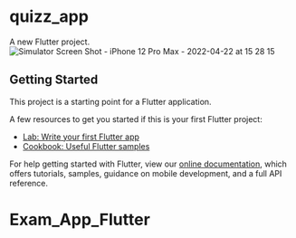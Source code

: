 # quizz_app

A new Flutter project.
![Simulator Screen Shot - iPhone 12 Pro Max - 2022-04-22 at 15 28 15](https://user-images.githubusercontent.com/54454223/164714772-21a9dbe5-d312-47f0-a8f6-0b85fe942f1a.png)


## Getting Started

This project is a starting point for a Flutter application.

A few resources to get you started if this is your first Flutter project:

- [Lab: Write your first Flutter app](https://flutter.dev/docs/get-started/codelab)
- [Cookbook: Useful Flutter samples](https://flutter.dev/docs/cookbook)

For help getting started with Flutter, view our
[online documentation](https://flutter.dev/docs), which offers tutorials,
samples, guidance on mobile development, and a full API reference.
# Exam_App_Flutter
